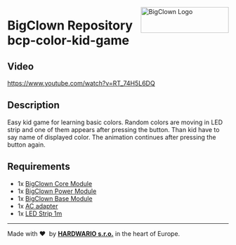 <a href="https://www.bigclown.com/"><img src="https://bigclown.sirv.com/logo.png" width="200" height="59" alt="BigClown Logo" align="right"></a>

# BigClown Repository bcp-color-kid-game

## Video

https://www.youtube.com/watch?v=RT_74H5L6DQ

## Description

Easy kid game for learning basic colors. Random colors are moving in LED strip and one of them appears after pressing the button. Than kid have to say name of displayed color. The animation continues after pressing the button again.

## Requirements

* 1x [BigClown Core Module](https://shop.bigclown.com/core-module)
* 1x [BigClown Power Module](https://shop.bigclown.com/power-module)
* 1x [BigClown Base Module](https://shop.bigclown.com/base-module)
* 1x [AC adapter](https://shop.bigclown.com/ac-dc-adapter-5v-3a)
* 1x [LED Strip 1m](https://shop.bigclown.com/led-strip-rgbw-1m-144-leds)

---

Made with &#x2764;&nbsp; by [**HARDWARIO s.r.o.**](https://www.hardwario.com/) in the heart of Europe.
